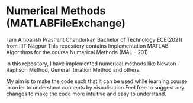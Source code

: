 # Numerical Methods (MATLABFileExchange)

I am Ambarish Prashant Chandurkar, Bachelor of Technology ECE(2021) from IIIT Nagpur 
This repository contains Implementation MATLAB Algorithms for the course Numerical Methods (MAL - 201)

In this repository, I have implemented numerical methods like Newton - Raphson Method, General Iteration Method and others.

My aim is to make the code such that it can be used while learning course in order to understand concepts by visualisation
Feel free to suggest any changes to make the code more intuitive and easy to understand.
